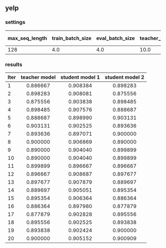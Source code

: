 ## yelp

### settings
| max_seq_length | train_batch_size | eval_batch_size | teacher_train_epochs |student_train_epochs|top_k|Recurrent Iter|
|:---------------|:-----------------|:----------------|:---------------------|:--------------------|:----|:-----|
|128             |4.0               |4.0              |10.0                  |3.0                  |**500**|5|

### results
|    Iter   |  teacher model  | student model 1 |  student model 2|
|  :--------| :------:        | :------:        | :------:        |
|  1        | 0.886667        | 0.908384        | 0.898283        |
|  2        | 0.898283        | 0.908081        | 0.875556        |
|  3        | 0.875556        | 0.903838        | 0.898485        |
|  4        | 0.898485        | 0.907576        | 0.888687        |
|  5        | 0.888687        | 0.898990        | 0.903131        | 
|  6        | 0.903131        | 0.902525        | 0.893636        |
|  7        | 0.893636        | 0.897071        | 0.900000        |
|  8        | 0.900000        | 0.906869        | 0.890000        |
|  9        | 0.890000        | 0.904040        | 0.899899        |
|  10       | 0.890000        | 0.904040        | 0.899899        | 
|  11       | 0.899899        | 0.896667        | 0.896667        |
|  12       | 0.896667        | 0.908687        | 0.897677        |
|  13       | 0.897677        | 0.907879        | 0.889697        |
|  14       | 0.889697        | 0.905051        | 0.895354        |
|  15       | 0.895354        | 0.906364        | 0.886364        | 
|  16       | 0.886364        | 0.897980        | 0.877879        |
|  17       | 0.877879        | 0.902828        | 0.895556        |
|  18       | 0.895556        | 0.902525        | 0.893838        |
|  19       | 0.893838        | 0.902424        | 0.900000        |
|  20       | 0.900000        | 0.905152        | 0.900909        | 